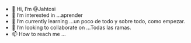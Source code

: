 - 👋 Hi, I’m @Jahtosi
- 👀 I’m interested in ...aprender
- 🌱 I’m currently learning ...un poco de todo y sobre todo, como empezar.
- 💞️ I’m looking to collaborate on ...Todas las ramas.
- 📫 How to reach me ...

<!---
Jahtosi/Jahtosi is a ✨ special ✨ repository because its `README.md` (this file) appears on your GitHub profile.
You can click the Preview link to take a look at your changes.
--->
